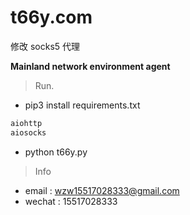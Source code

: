 # t66y.com

修改 socks5 代理

**Mainland network environment agent**

>Run.

- pip3 install requirements.txt 

```txt
aiohttp
aiosocks

```
- python t66y.py


> Info
- email : wzw15517028333@gmail.com
- wechat : 15517028333 

